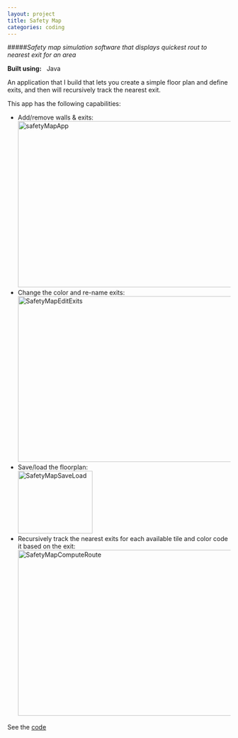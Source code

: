 ```yaml
---
layout: project
title: Safety Map
categories: coding
---
```


#####*Safety map simulation software that displays quickest rout to nearest exit for an area*

<p><strong>Built using:</strong>&nbsp;&nbsp;<span title="Java" class="pict-prog-java fa-2x"> </span>Java</p>



An application that I build that lets you create a simple floor plan and define exits, and then will
recursively track the nearest exit.

<!-- abridge -->

This app has the following capabilities:   
* Add/remove walls & exits:   
<a href="http://www.flickr.com/photos/97299680@N08/9001794399/" title="safetyMapApp by martingingras, on Flickr"><img src="http://farm8.staticflickr.com/7456/9001794399_73b0d299ba_z.jpg" width="640" height="374" alt="safetyMapApp"></a>   
* Change the color and re-name exits:   
<a href="http://www.flickr.com/photos/97299680@N08/9003024640/" title="SafetyMapEditExits by martingingras, on Flickr"><img src="http://farm6.staticflickr.com/5468/9003024640_36583ab664_z.jpg" width="640" height="373" alt="SafetyMapEditExits"></a>   
* Save/load the floorplan:   
<a href="http://www.flickr.com/photos/97299680@N08/9002975730/" title="SafetyMapSaveLoad by martingingras, on Flickr"><img src="http://farm9.staticflickr.com/8279/9002975730_683e89b32c_o.png" width="168" height="141" alt="SafetyMapSaveLoad"></a>   
* Recursively track the nearest exits for each available tile and color code it based on the exit:   
<a href="http://www.flickr.com/photos/97299680@N08/9001794427/" title="SafetyMapComputeRoute by martingingras, on Flickr"><img src="http://farm8.staticflickr.com/7406/9001794427_048eb65310_z.jpg" width="640" height="373" alt="SafetyMapComputeRoute"></a>   


See the [code](http://github.com/mgingras/safety-map-route)